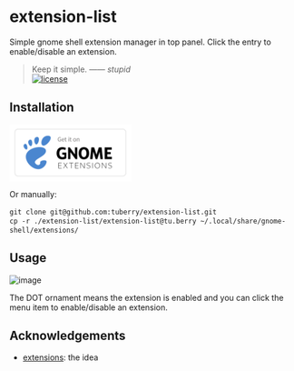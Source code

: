 # extension-list
Simple gnome shell extension manager in top panel. Click the entry to enable/disable an extension.
> Keep it simple. —— *stupid*<br>
[![license]](/LICENSE)


## Installation
[<img src="https://raw.githubusercontent.com/andyholmes/gnome-shell-extensions-badge/master/get-it-on-ego.svg?sanitize=true" alt="Get it on GNOME Extensions" height="100" align="middle">][EGO]

Or manually:
```shell
git clone git@github.com:tuberry/extension-list.git
cp -r ./extension-list/extension-list@tu.berry ~/.local/share/gnome-shell/extensions/
```

## Usage

![image](https://user-images.githubusercontent.com/17917040/82038147-af366700-96d5-11ea-815e-b0df401640f7.png)

The DOT ornament means the extension is enabled and you can click the menu item to enable/disable an extension.

## Acknowledgements
* [extensions](https://github.com/tuberry/gnome-shell-extension-extensions): the idea

[license]:https://img.shields.io/badge/license-GPLv3-green.svg
[EGO]:https://extensions.gnome.org/extension/3088/extension-list/
